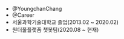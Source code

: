 - @YoungchanChang
- @Career
- 서울과학기술대학교 졸업(2013.02 ~ 2020.02)
- 원더풀플랫폼 챗봇팀(2020.08 ~ 현재)

<!---
YoungchanChang/YoungchanChang is a ✨ special ✨ repository because its `README.md` (this file) appears on your GitHub profile.
You can click the Preview link to take a look at your changes.
--->
